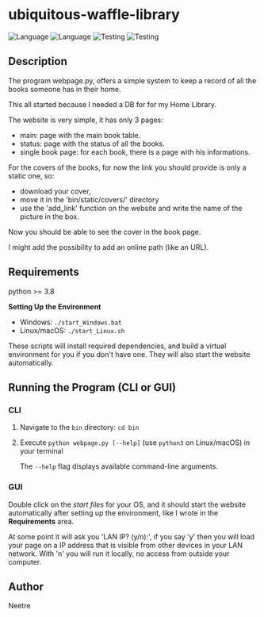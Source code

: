 # ubiquitous-waffle-library

![Language](https://img.shields.io/badge/Spellcheck-Pass-green?style=flat)
![Language](https://img.shields.io/badge/Language-Python-yellowgreen?style=flat)
![Testing](https://img.shields.io/badge/PEP8%20Check-Passing-green)
![Testing](https://img.shields.io/badge/Test-Pass-green)

## Description

The program webpage.py, offers a simple system to keep a record of all the books someone has in their home.

This all started because I needed a DB for for my Home Library.

The website is very simple, it has only 3 pages:

- main: page with the main book table.
- status: page with the status of all the books.
- single book page: for each book, there is a page with his informations.

For the covers of the books, for now the link you should provide is only a static one,
so:

- download your cover,
- move it in the 'bin/static/covers/' directory
- use the 'add_link' function on the website and write the name of the picture in the box.

Now you should be able to see the cover in the book page.

I might add the possibility to add an online path (like an URL).

## Requirements

python >= 3.8

**Setting Up the Environment**

* Windows: `./start_Windows.bat`
* Linux/macOS: `./start_Linux.sh`

These scripts will install required dependencies, and build a virtual environment for you if you don't have one. They will also start the website automatically.

## Running the Program (CLI or GUI)

### CLI

1. Navigate to the `bin` directory: `cd bin`

2. Execute `python webpage.py [--help]` (use `python3` on Linux/macOS) in your terminal

    The `--help` flag displays available command-line arguments.

### GUI

Double click on the *start files* for your OS, and it should start the website automatically after setting up the environment, like I wrote in the **Requirements** area.

At some point it will ask you 'LAN IP? (y/n):', if you say 'y' then you will load your page on a IP address that is visible from other devices in your LAN network. With 'n' you will run it locally, no access from outside your computer.

## Author

Neetre
